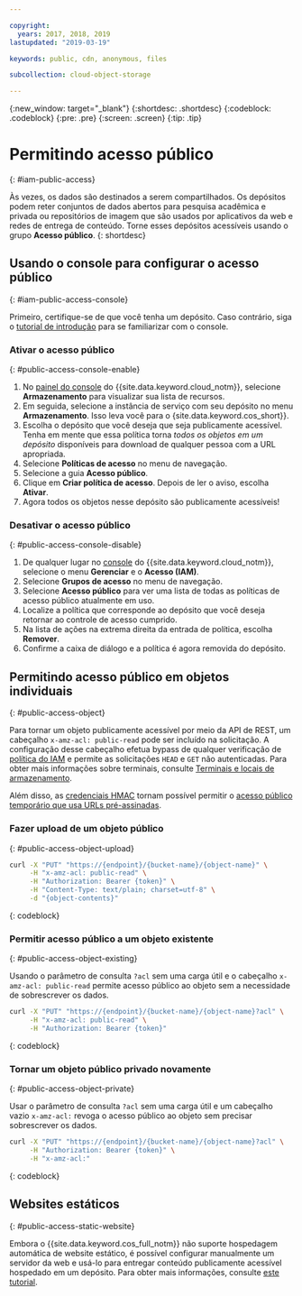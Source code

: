 ```yaml
---

copyright:
  years: 2017, 2018, 2019
lastupdated: "2019-03-19"

keywords: public, cdn, anonymous, files

subcollection: cloud-object-storage

---
```

{:new_window: target="_blank"}
{:shortdesc: .shortdesc}
{:codeblock: .codeblock}
{:pre: .pre}
{:screen: .screen}
{:tip: .tip}

# Permitindo acesso público
{: #iam-public-access}

Às vezes, os dados são destinados a serem compartilhados. Os depósitos podem reter conjuntos de dados abertos para pesquisa acadêmica e privada ou repositórios de imagem que são usados por aplicativos da web e redes de entrega de conteúdo. Torne esses depósitos acessíveis usando o grupo **Acesso público**.
{: shortdesc}

## Usando o console para configurar o acesso público
{: #iam-public-access-console}

Primeiro, certifique-se de que você tenha um depósito. Caso contrário, siga o [tutorial de introdução](/docs/services/cloud-object-storage?topic=cloud-object-storage-getting-started) para se familiarizar com o console.

### Ativar o acesso público
{: #public-access-console-enable}

1. No [painel do console](https://cloud.ibm.com/) do {{site.data.keyword.cloud_notm}}, selecione **Armazenamento** para visualizar sua lista de recursos.
2. Em seguida, selecione a instância de serviço com seu depósito no menu **Armazenamento**. Isso leva você para o {site.data.keyword.cos_short}}.
3. Escolha o depósito que você deseja que seja publicamente acessível. Tenha em mente que essa política torna _todos os objetos em um depósito_ disponíveis para download de qualquer pessoa com a URL apropriada.
4. Selecione **Políticas de acesso** no menu de navegação.
5. Selecione a guia **Acesso público**.
6. Clique em **Criar política de acesso**. Depois de ler o aviso, escolha **Ativar**.
7. Agora todos os objetos nesse depósito são publicamente acessíveis!

### Desativar o acesso público
{: #public-access-console-disable}

1. De qualquer lugar no [console](https://cloud.ibm.com/) do {{site.data.keyword.cloud_notm}}, selecione o menu **Gerenciar** e o **Acesso (IAM)**.
2. Selecione **Grupos de acesso** no menu de navegação.
3. Selecione **Acesso público** para ver uma lista de todas as políticas de acesso público atualmente em uso.
4. Localize a política que corresponde ao depósito que você deseja retornar ao controle de acesso cumprido.
5. Na lista de ações na extrema direita da entrada de política, escolha **Remover**.
6. Confirme a caixa de diálogo e a política é agora removida do depósito.

## Permitindo acesso público em objetos individuais
{: #public-access-object}

Para tornar um objeto publicamente acessível por meio da API de REST, um cabeçalho `x-amz-acl: public-read` pode ser incluído na solicitação. A configuração desse cabeçalho efetua bypass de qualquer verificação de [política do IAM](/docs/services/cloud-object-storage/iam?topic=cloud-object-storage-iam-overview) e permite as solicitações `HEAD` e `GET` não autenticadas. Para obter mais informações sobre terminais, consulte [Terminais e locais de armazenamento](/docs/services/cloud-object-storage?topic=cloud-object-storage-endpoints#endpoints).

Além disso, as [credenciais HMAC](/docs/services/cloud-object-storage/hmac?topic=cloud-object-storage-hmac-signature) tornam possível permitir o [acesso público temporário que usa URLs pré-assinadas](/docs/services/cloud-object-storage/hmac?topic=cloud-object-storage-presign-url).

### Fazer upload de um objeto público
{: #public-access-object-upload}

```sh
curl -X "PUT" "https://{endpoint}/{bucket-name}/{object-name}" \
     -H "x-amz-acl: public-read" \
     -H "Authorization: Bearer {token}" \
     -H "Content-Type: text/plain; charset=utf-8" \
     -d "{object-contents}"
```
{: codeblock}

### Permitir acesso público a um objeto existente
{: #public-access-object-existing}

Usando o parâmetro de consulta `?acl` sem uma carga útil e o cabeçalho `x-amz-acl: public-read` permite acesso público ao objeto sem a necessidade de sobrescrever os dados.

```sh
curl -X "PUT" "https://{endpoint}/{bucket-name}/{object-name}?acl" \
     -H "x-amz-acl: public-read" \
     -H "Authorization: Bearer {token}"
```
{: codeblock}

### Tornar um objeto público privado novamente
{: #public-access-object-private}

Usar o parâmetro de consulta `?acl` sem uma carga útil e um cabeçalho vazio `x-amz-acl:` revoga o acesso público ao objeto sem precisar sobrescrever os dados.

```sh
curl -X "PUT" "https://{endpoint}/{bucket-name}/{object-name}?acl" \
     -H "Authorization: Bearer {token}" \
     -H "x-amz-acl:"
```
{: codeblock}

## Websites estáticos
{: #public-access-static-website}

Embora o {{site.data.keyword.cos_full_notm}} não suporte hospedagem automática de website estático, é possível configurar manualmente um servidor da web e usá-lo para entregar conteúdo publicamente acessível hospedado em um depósito. Para obter mais informações, consulte [este tutorial](https://www.ibm.com/cloud/blog/static-websites-cloud-object-storage-cos).
